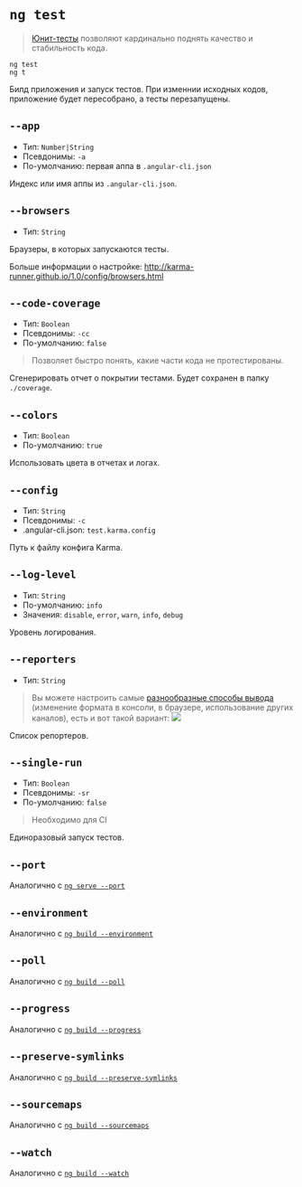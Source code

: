 # `ng test`

> [Юнит-тесты](https://ru.wikipedia.org/wiki/%D0%9C%D0%BE%D0%B4%D1%83%D0%BB%D1%8C%D0%BD%D0%BE%D0%B5_%D1%82%D0%B5%D1%81%D1%82%D0%B8%D1%80%D0%BE%D0%B2%D0%B0%D0%BD%D0%B8%D0%B5) позволяют кардинально поднять качество и стабильность кода.

```
ng test
ng t
```

Билд приложения и запуск тестов. При изменнии исходных кодов, приложение будет пересобрано, а тесты перезапущены.

## `--app`

* Тип: `Number|String`
* Псевдонимы: `-a`
* По-умолчанию: первая аппа в `.angular-cli.json` 

Индекс или имя аппы из `.angular-cli.json`.


## `--browsers`

* Тип: `String`

Браузеры, в которых запускаются тесты.

Больше информации о настройке: http://karma-runner.github.io/1.0/config/browsers.html


## `--code-coverage`

* Тип: `Boolean`
* Псевдонимы: `-cc`
* По-умолчанию: `false`

> Позволяет быстро понять, какие части кода не протестированы.

Сгенерировать отчет о покрытии тестами. Будет сохранен в папку `./coverage`.


## `--colors`

* Тип: `Boolean`
* По-умолчанию: `true`

Использовать цвета в отчетах и логах.


## `--config`

* Тип: `String`
* Псевдонимы: `-c`
* .angular-cli.json: `test.karma.config`

Путь к файлу конфига Karma.


## `--log-level`

* Тип: `String`
* По-умолчанию: `info`
* Значения: `disable`, `error`, `warn`, `info`, `debug`

Уровень логирования.


## `--reporters`

* Тип: `String`

> Вы можете настроить самые [разнообразные способы вывода](https://www.npmjs.com/browse/keyword/karma-reporter) (изменение формата в консоли, в браузере, использование других каналов), есть и вот такой вариант: [![](./index/karma-nyan-reporter-error-output.png)](https://www.npmjs.com/package/karma-nyan-reporter)

Список репортеров.


## `--single-run`

* Тип: `Boolean`
* Псевдонимы: `-sr`
* По-умолчанию: `false`

> Необходимо для CI

Единоразовый запуск тестов.


## `--port`

Аналогично с [`ng serve --port`](#ng-serve-port)


## `--environment`

Аналогично с [`ng build --environment`](#ng-build-environment)


## `--poll`

Аналогично с [`ng build --poll`](#ng-build-poll)


## `--progress`

Аналогично с [`ng build --progress`](#ng-build-progress)


## `--preserve-symlinks`

Аналогично с [`ng build --preserve-symlinks`](#ng-build-preserve-symlinks)


## `--sourcemaps`

Аналогично с [`ng build --sourcemaps`](#ng-build-sourcemaps)


## `--watch`

Аналогично с [`ng build --watch`](#ng-build-watch)
